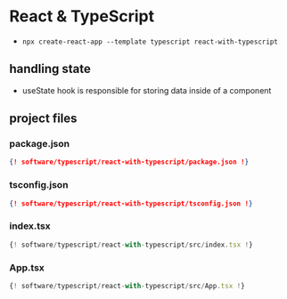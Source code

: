 # React & TypeScript

- `npx create-react-app --template typescript react-with-typescript`

## handling state

- useState hook is responsible for storing data inside of a component 

## project files


### package.json 

```json
{! software/typescript/react-with-typescript/package.json !}
```

### tsconfig.json 

```json
{! software/typescript/react-with-typescript/tsconfig.json !}
```


### index.tsx 

```typescript
{! software/typescript/react-with-typescript/src/index.tsx !}
```


### App.tsx 

```typescript
{! software/typescript/react-with-typescript/src/App.tsx !}
```

